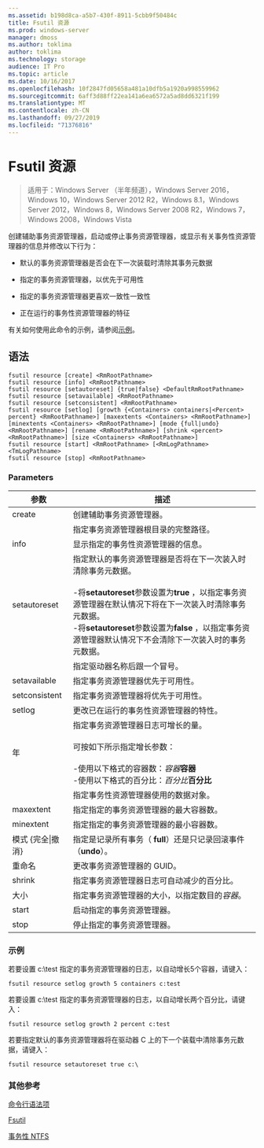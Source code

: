 ```yaml
---
ms.assetid: b198d8ca-a5b7-430f-8911-5cbb9f50484c
title: Fsutil 资源
ms.prod: windows-server
manager: dmoss
ms.author: toklima
author: toklima
ms.technology: storage
audience: IT Pro
ms.topic: article
ms.date: 10/16/2017
ms.openlocfilehash: 10f2847fd05658a481a10dfb5a1920a998559962
ms.sourcegitcommit: 6aff3d88ff22ea141a6ea6572a5ad8dd6321f199
ms.translationtype: MT
ms.contentlocale: zh-CN
ms.lasthandoff: 09/27/2019
ms.locfileid: "71376816"
---
```

# <a name="fsutil-resource"></a>Fsutil 资源
>适用于：Windows Server （半年频道），Windows Server 2016，Windows 10，Windows Server 2012 R2，Windows 8.1，Windows Server 2012，Windows 8，Windows Server 2008 R2，Windows 7，Windows 2008，Windows Vista

创建辅助事务资源管理器，启动或停止事务资源管理器，或显示有关事务性资源管理器的信息并修改以下行为：

-   默认的事务资源管理器是否会在下一次装载时清除其事务元数据

-   指定的事务资源管理器，以优先于可用性

-   指定的事务资源管理器更喜欢一致性一致性

-   正在运行的事务性资源管理器的特征

有关如何使用此命令的示例，请参阅[示例](#BKMK_examples)。

## <a name="syntax"></a>语法

```
fsutil resource [create] <RmRootPathname>
fsutil resource [info] <RmRootPathname>
fsutil resource [setautoreset] {true|false} <DefaultRmRootPathname>
fsutil resource [setavailable] <RmRootPathname>
fsutil resource [setconsistent] <RmRootPathname>
fsutil resource [setlog] [growth {<Containers> containers|<Percent> percent} <RmRootPathname>] [maxextents <Containers> <RmRootPathname>] [minextents <Containers> <RmRootPathname>] [mode {full|undo} <RmRootPathname>] [rename <RmRootPathname>] [shrink <percent> <RmRootPathname>] [size <Containers> <RmRootPathname>]
fsutil resource [start] <RmRootPathname> [<RmLogPathname> <TmLogPathname>
fsutil resource [stop] <RmRootPathname>
```

### <a name="parameters"></a>Parameters

|        参数        |                                                                                                                                                                                                                                        描述                                                                                                                                                                                                                                         |
|-------------------------|--------------------------------------------------------------------------------------------------------------------------------------------------------------------------------------------------------------------------------------------------------------------------------------------------------------------------------------------------------------------------------------------------------------------------------------------------------------------------------------------|
|         create          |                                                                                                                                                                                                                    创建辅助事务资源管理器。                                                                                                                                                                                                                     |
|    <RmRootPathname>     |                                                                                                                                                                                                        指定事务资源管理器根目录的完整路径。                                                                                                                                                                                                         |
|          info           |                                                                                                                                                                                                            显示指定的事务性资源管理器的信息。                                                                                                                                                                                                            |
|      setautoreset       | 指定默认的事务资源管理器是否将在下一次装入时清除事务元数据。<br /><br />-将**setautoreset**参数设置为**true** ，以指定事务资源管理器在默认情况下将在下一次装入时清除事务元数据。<br />-将**setautoreset**参数设置为**false** ，以指定事务资源管理器默认情况下不会清除下一次装入时的事务元数据。 |
| <DefaultRmRootPathname> |                                                                                                                                                                                                                       指定驱动器名称后跟一个冒号。                                                                                                                                                                                                                        |
|      setavailable       |                                                                                                                                                                                                 指定事务资源管理器优先于可用性。                                                                                                                                                                                                 |
|      setconsistent      |                                                                                                                                                                                                 指定事务资源管理器将优先于可用性。                                                                                                                                                                                                 |
|         setlog          |                                                                                                                                                                                                  更改已在运行的事务性资源管理器的特性。                                                                                                                                                                                                  |
|         年          |                                                                                                  指定事务资源管理器日志可增长的量。<br /><br />可按如下所示指定增长参数：<br /><br />-使用以下格式的容器数：_容器_**容器**<br />-使用以下格式的百分比：_百分比_**百分比**                                                                                                   |
|      <containers>       |                                                                                                                                                                                                      指定事务性资源管理器使用的数据对象。                                                                                                                                                                                                       |
|        maxextent        |                                                                                                                                                                                                指定指定的事务资源管理器的最大容器数。                                                                                                                                                                                                |
|        minextent        |                                                                                                                                                                                                指定指定的事务资源管理器的最小容器数。                                                                                                                                                                                                |
|  模式 {完全&#124;撤消}  |                                                                                                                                                                                        指定是记录所有事务（ **full**）还是只记录回滚事件（**undo**）。                                                                                                                                                                                         |
|         重命名          |                                                                                                                                                                                                                  更改事务资源管理器的 GUID。                                                                                                                                                                                                                  |
|         shrink          |                                                                                                                                                                                              指定事务资源管理器日志可自动减少的百分比。                                                                                                                                                                                              |
|          大小           |                                                                                                                                                                                              指定事务资源管理器的大小，以指定数目的*容器*。                                                                                                                                                                                               |
|          start          |                                                                                                                                                                                                                    启动指定的事务资源管理器。                                                                                                                                                                                                                    |
|          stop           |                                                                                                                                                                                                                    停止指定的事务资源管理器。                                                                                                                                                                                                                     |

### <a name="BKMK_examples"></a>示例
若要设置 c:\test 指定的事务资源管理器的日志，以自动增长5个容器，请键入：

```
fsutil resource setlog growth 5 containers c:test
```

若要设置 c:\test 指定的事务资源管理器的日志，以自动增长两个百分比，请键入：

```
fsutil resource setlog growth 2 percent c:test
```

若要指定默认的事务资源管理器将在驱动器 C 上的下一个装载中清除事务元数据，请键入：

```
fsutil resource setautoreset true c:\  
```

### <a name="additional-references"></a>其他参考
[命令行语法项](Command-Line-Syntax-Key.md)

[Fsutil](Fsutil.md)

[事务性 NTFS](https://go.microsoft.com/fwlink/?LinkID=165402)


